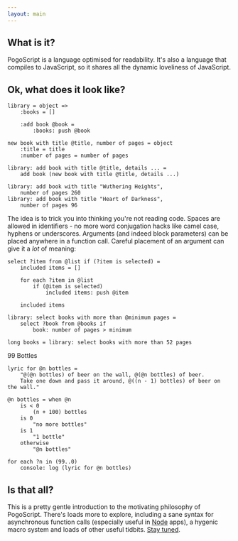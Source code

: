 ```yaml
---
layout: main
---
```


## What is it?

PogoScript is a language optimised for readability. It's also a language that compiles to JavaScript, so it shares all the dynamic loveliness of JavaScript.

## Ok, what does it look like?

    library = object =>
        :books = []

        :add book @book =
            :books: push @book

    new book with title @title, number of pages = object
        :title = title
        :number of pages = number of pages

    library: add book with title @title, details ... =
        add book (new book with title @title, details ...)

    library: add book with title "Wuthering Heights",
        number of pages 260
    library: add book with title "Heart of Darkness",
        number of pages 96

The idea is to trick you into thinking you're not reading code. Spaces are allowed in identifiers - no more word conjugation hacks like camel case, hyphens or underscores. Arguments (and indeed block parameters) can be placed anywhere in a function call. Careful placement of an argument can give it a _lot_ of meaning:

    select ?item from @list if (?item is selected) =
        included items = []

        for each ?item in @list
            if (@item is selected)
                included items: push @item

        included items

    library: select books with more than @minimum pages =
        select ?book from @books if
            book: number of pages > minimum

    long books = library: select books with more than 52 pages

99 Bottles

    lyric for @n bottles = 
        "@(@n bottles) of beer on the wall, @(@n bottles) of beer.
        Take one down and pass it around, @((n - 1) bottles) of beer on the wall."
    
    @n bottles = when @n
        is < 0
            (n + 100) bottles
        is 0
            "no more bottles"
        is 1
            "1 bottle"
        otherwise
            "@n bottles"

    for each ?n in (99..0)
        console: log (lyric for @n bottles)
        

## Is that all?

This is a pretty gentle introduction to the motivating philosophy of PogoScript. There's loads more to explore, including a sane syntax for asynchronous function calls (especially useful in [Node](http://nodejs.org/) apps), a hygenic macro system and loads of other useful tidbits. [Stay tuned](https://github.com/refractalize/pogoscript).


